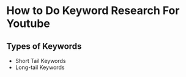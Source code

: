 ---
---
# How to Do Keyword Research For Youtube

## Types of Keywords
- Short Tail Keywords
- Long-tail Keywords







